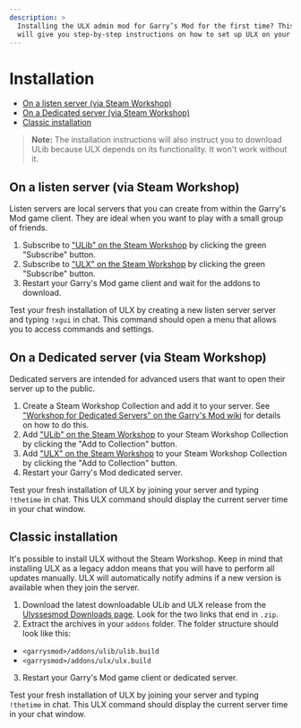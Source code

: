 ```yaml
---
description: >
  Installing the ULX admin mod for Garry’s Mod for the first time? This tutorial
  will give you step-by-step instructions on how to set up ULX on your server.
---
```

# Installation

- [On a listen server (via Steam Workshop)](#listen-server)
- [On a Dedicated server (via Steam Workshop)](#dedicated-server)
- [Classic installation](#classic)

> **Note:** The installation instructions will also instruct you to download ULib because ULX depends on its functionality. It won't work without it.

<a name="listen-server"></a>
## On a listen server (via Steam Workshop)

Listen servers are local servers that you can create from within the Garry's Mod game client. They are ideal when you want to play with a small group of friends.

1. Subscribe to ["ULib" on the Steam Workshop](https://steamcommunity.com/sharedfiles/filedetails/?id=557962238) by clicking the green "Subscribe" button.
2. Subscribe to ["ULX" on the Steam Workshop](https://steamcommunity.com/sharedfiles/filedetails/?id=557962280) by clicking the green "Subscribe" button.
3. Restart your Garry's Mod game client and wait for the addons to download.

Test your fresh installation of ULX by creating a new listen server server and typing `!xgui` in chat. This command should open a menu that allows you to access commands and settings.

<a name="dedicated-server"></a>
## On a Dedicated server (via Steam Workshop)

Dedicated servers are intended for advanced users that want to open their server up to the public.

1. Create a Steam Workshop Collection and add it to your server. See ["Workshop for Dedicated Servers" on the Garry's Mod wiki](https://wiki.garrysmod.com/page/Workshop_for_Dedicated_Servers) for details on how to do this.
2. Add ["ULib" on the Steam Workshop](https://steamcommunity.com/sharedfiles/filedetails/?id=557962238) to your Steam Workshop Collection by clicking the "Add to Collection" button.
3. Add ["ULX" on the Steam Workshop](https://steamcommunity.com/sharedfiles/filedetails/?id=557962280) to your Steam Workshop Collection by clicking the "Add to Collection" button.
4. Restart your Garry's Mod dedicated server.

Test your fresh installation of ULX by joining your server and typing `!thetime` in chat. This ULX command should display the current server time in your chat window.

<a name="classic"></a>
## Classic installation

It's possible to install ULX without the Steam Workshop. Keep in mind that installing ULX as a legacy addon means that you will have to perform all updates manually. ULX will automatically notify admins if a new version is available when they join the server.

1. Download the latest downloadable ULib and ULX release from the [Ulyssesmod Downloads page](https://ulyssesmod.net/downloads.php). Look for the two links that end in `.zip`.
2. Extract the archives in your `addons` folder. The folder structure should look like this:
  - `<garrysmod>/addons/ulib/ulib.build`
  - `<garrysmod>/addons/ulx/ulx.build`
3. Restart your Garry's Mod game client or dedicated server.

Test your fresh installation of ULX by joining your server and typing `!thetime` in chat. This ULX command should display the current server time in your chat window.
